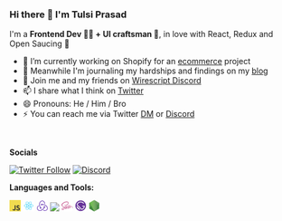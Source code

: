 ### Hi there :wave: I'm Tulsi Prasad

I'm a **Frontend Dev 👨‍💻 + UI craftsman 💖**, in love with React, Redux and Open Saucing :pizza:

- 💪 I’m currently working on Shopify for an [ecommerce](butterme.in) project
- 🌱 Meanwhile I'm journaling my hardships and findings on my [blog](https://wirescript.now.sh)
- 💬 Join me and my friends on [Wirescript Discord](https://bit.ly/wirescript)
- 📫 I share what I think on [Twitter](https://twitter.com/heytulsiprasad)
- 😄 Pronouns: He / Him / Bro
- ⚡ You can reach me via Twitter [DM](https://twitter.com/heytulsiprasad) or [Discord](https://bit.ly/wirescript)

</br>

**Socials**

<a href="https://twitter.com/intent/follow?screen_name=heytulsiprasad"><img alt="Twitter Follow" src="https://img.shields.io/twitter/follow/heytulsiprasad?style=social" /></a>
<a href="https://bit.ly/wirescript"><img alt="Discord" src="https://img.shields.io/discord/775573977078169640?color=blue&label=Discord%20%7C%20Wirescript" /></a>

**Languages and Tools:**  

<code><img height="20" src="https://raw.githubusercontent.com/github/explore/80688e429a7d4ef2fca1e82350fe8e3517d3494d/topics/javascript/javascript.png"></code>
<code><img height="20" src="https://raw.githubusercontent.com/github/explore/80688e429a7d4ef2fca1e82350fe8e3517d3494d/topics/react/react.png"></code>
<code><img height="20" src="https://raw.githubusercontent.com/github/explore/80688e429a7d4ef2fca1e82350fe8e3517d3494d/topics/redux/redux.png"></code>
<code><img height="20" src="https://miro.medium.com/max/640/1*-ivYkzeuYJedPKdEdfnNlg.png"></code>
<code><img height="20" src="https://raw.githubusercontent.com/github/explore/80688e429a7d4ef2fca1e82350fe8e3517d3494d/topics/sass/sass.png"></code>
<code><img height="20" src="https://raw.githubusercontent.com/github/explore/e94815998e4e0713912fed477a1f346ec04c3da2/topics/gatsby/gatsby.png"></code>
<code><img height="20" src="https://raw.githubusercontent.com/github/explore/80688e429a7d4ef2fca1e82350fe8e3517d3494d/topics/nodejs/nodejs.png"></code>    

<!-- ![steve-rogers-gif](https://media1.giphy.com/media/OxbgqAAIfeXNS/giphy.gif) -->
